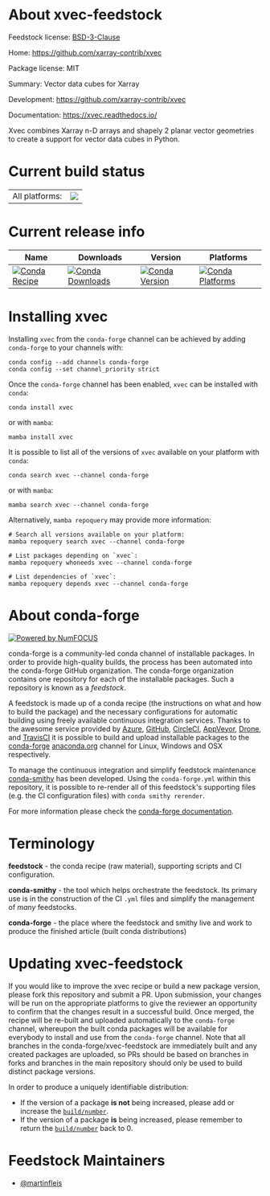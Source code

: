 About xvec-feedstock
====================

Feedstock license: [BSD-3-Clause](https://github.com/conda-forge/xvec-feedstock/blob/main/LICENSE.txt)

Home: https://github.com/xarray-contrib/xvec

Package license: MIT

Summary: Vector data cubes for Xarray

Development: https://github.com/xarray-contrib/xvec

Documentation: https://xvec.readthedocs.io/

Xvec combines Xarray n-D arrays and shapely 2 planar vector geometries
to create a support for vector data cubes in Python.


Current build status
====================


<table><tr><td>All platforms:</td>
    <td>
      <a href="https://dev.azure.com/conda-forge/feedstock-builds/_build/latest?definitionId=18885&branchName=main">
        <img src="https://dev.azure.com/conda-forge/feedstock-builds/_apis/build/status/xvec-feedstock?branchName=main">
      </a>
    </td>
  </tr>
</table>

Current release info
====================

| Name | Downloads | Version | Platforms |
| --- | --- | --- | --- |
| [![Conda Recipe](https://img.shields.io/badge/recipe-xvec-green.svg)](https://anaconda.org/conda-forge/xvec) | [![Conda Downloads](https://img.shields.io/conda/dn/conda-forge/xvec.svg)](https://anaconda.org/conda-forge/xvec) | [![Conda Version](https://img.shields.io/conda/vn/conda-forge/xvec.svg)](https://anaconda.org/conda-forge/xvec) | [![Conda Platforms](https://img.shields.io/conda/pn/conda-forge/xvec.svg)](https://anaconda.org/conda-forge/xvec) |

Installing xvec
===============

Installing `xvec` from the `conda-forge` channel can be achieved by adding `conda-forge` to your channels with:

```
conda config --add channels conda-forge
conda config --set channel_priority strict
```

Once the `conda-forge` channel has been enabled, `xvec` can be installed with `conda`:

```
conda install xvec
```

or with `mamba`:

```
mamba install xvec
```

It is possible to list all of the versions of `xvec` available on your platform with `conda`:

```
conda search xvec --channel conda-forge
```

or with `mamba`:

```
mamba search xvec --channel conda-forge
```

Alternatively, `mamba repoquery` may provide more information:

```
# Search all versions available on your platform:
mamba repoquery search xvec --channel conda-forge

# List packages depending on `xvec`:
mamba repoquery whoneeds xvec --channel conda-forge

# List dependencies of `xvec`:
mamba repoquery depends xvec --channel conda-forge
```


About conda-forge
=================

[![Powered by
NumFOCUS](https://img.shields.io/badge/powered%20by-NumFOCUS-orange.svg?style=flat&colorA=E1523D&colorB=007D8A)](https://numfocus.org)

conda-forge is a community-led conda channel of installable packages.
In order to provide high-quality builds, the process has been automated into the
conda-forge GitHub organization. The conda-forge organization contains one repository
for each of the installable packages. Such a repository is known as a *feedstock*.

A feedstock is made up of a conda recipe (the instructions on what and how to build
the package) and the necessary configurations for automatic building using freely
available continuous integration services. Thanks to the awesome service provided by
[Azure](https://azure.microsoft.com/en-us/services/devops/), [GitHub](https://github.com/),
[CircleCI](https://circleci.com/), [AppVeyor](https://www.appveyor.com/),
[Drone](https://cloud.drone.io/welcome), and [TravisCI](https://travis-ci.com/)
it is possible to build and upload installable packages to the
[conda-forge](https://anaconda.org/conda-forge) [anaconda.org](https://anaconda.org/)
channel for Linux, Windows and OSX respectively.

To manage the continuous integration and simplify feedstock maintenance
[conda-smithy](https://github.com/conda-forge/conda-smithy) has been developed.
Using the ``conda-forge.yml`` within this repository, it is possible to re-render all of
this feedstock's supporting files (e.g. the CI configuration files) with ``conda smithy rerender``.

For more information please check the [conda-forge documentation](https://conda-forge.org/docs/).

Terminology
===========

**feedstock** - the conda recipe (raw material), supporting scripts and CI configuration.

**conda-smithy** - the tool which helps orchestrate the feedstock.
                   Its primary use is in the construction of the CI ``.yml`` files
                   and simplify the management of *many* feedstocks.

**conda-forge** - the place where the feedstock and smithy live and work to
                  produce the finished article (built conda distributions)


Updating xvec-feedstock
=======================

If you would like to improve the xvec recipe or build a new
package version, please fork this repository and submit a PR. Upon submission,
your changes will be run on the appropriate platforms to give the reviewer an
opportunity to confirm that the changes result in a successful build. Once
merged, the recipe will be re-built and uploaded automatically to the
`conda-forge` channel, whereupon the built conda packages will be available for
everybody to install and use from the `conda-forge` channel.
Note that all branches in the conda-forge/xvec-feedstock are
immediately built and any created packages are uploaded, so PRs should be based
on branches in forks and branches in the main repository should only be used to
build distinct package versions.

In order to produce a uniquely identifiable distribution:
 * If the version of a package **is not** being increased, please add or increase
   the [``build/number``](https://docs.conda.io/projects/conda-build/en/latest/resources/define-metadata.html#build-number-and-string).
 * If the version of a package **is** being increased, please remember to return
   the [``build/number``](https://docs.conda.io/projects/conda-build/en/latest/resources/define-metadata.html#build-number-and-string)
   back to 0.

Feedstock Maintainers
=====================

* [@martinfleis](https://github.com/martinfleis/)


<!-- dummy commit to enable rerendering -->


